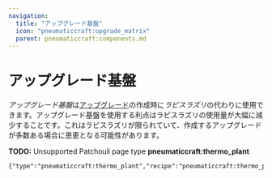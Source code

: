 ```yaml
---
navigation:
  title: "アップグレード基盤"
  icon: "pneumaticcraft:upgrade_matrix"
  parent: pneumaticcraft:components.md
---
```


# アップグレード基盤

*アップグレード基盤*は[アップグレード](../upgrades.md)の作成時に*ラピスラズリ*の代わりに使用できます。アップグレード基盤を使用する利点はラピスラズリの使用量が大幅に減少することです。これはラピスラズリが限られていて、作成するアップグレードが多数ある場合に恩恵となる可能性があります。

**TODO:** Unsupported Patchouli page type **pneumaticcraft:thermo_plant**

```
{"type":"pneumaticcraft:thermo_plant","recipe":"pneumaticcraft:thermo_plant/upgrade_matrix"}
```

